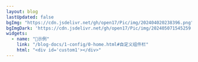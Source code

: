 ```yaml
---
layout: blog
lastUpdated: false
bgImg: "https://cdn.jsdelivr.net/gh/open17/Pic/img/202404020238396.png"
bgImgDark: 'https://cdn.jsdelivr.net/gh/open17/Pic/img/202405071545259.jpg'
widgets:
  - name: "🍰示例"
    link: "/blog-docs/1-config/0-home.html#自定义组件栏"
    html: "<div id='custom1'></div>"
---
```


<script setup>
import BlogCard from '../components/BlogCard.vue'
import { onMounted, createApp,h } from 'vue';
const blog=[
    {
        img:'https://cdn.jsdelivr.net/gh/open17/Pic/img/202405080238501.png',
        desc:'算法练习,笔记与模板',
        url:'https://alg.open17.vip'
    },
];
onMounted(() => {
    const el = document.getElementById('custom1');
    const app = createApp({
      render() {
        return h(BlogCard, {
          blog: blog
        });
      }
    });
    app.mount(el);
});
</script>

